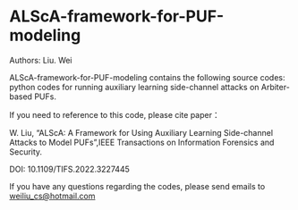 # ALScA-framework-for-PUF-modeling

Authors:  Liu. Wei

ALScA-framework-for-PUF-modeling contains the following source codes: python codes for running auxiliary learning side-channel attacks on Arbiter-based PUFs.

If you need to reference to this code, please cite paper：

W. Liu,   “ALScA: A Framework for Using Auxiliary Learning Side-channel Attacks to Model PUFs”,IEEE Transactions on Information Forensics and Security. 

DOI: 10.1109/TIFS.2022.3227445

If you have any questions regarding the codes, please send emails to weiliu_cs@hotmail.com
